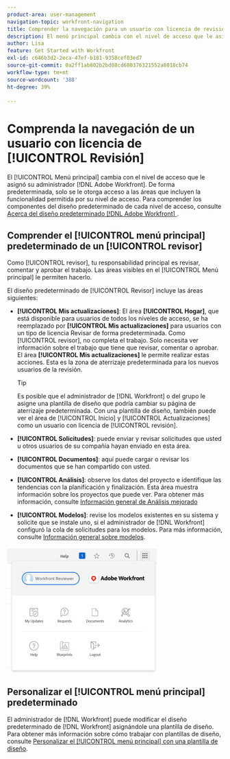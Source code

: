 ```yaml
---
product-area: user-management
navigation-topic: workfront-navigation
title: Comprender la navegación para un usuario con licencia de revisión
description: El menú principal cambia con el nivel de acceso que le asignó su administrador de  [!DNL Adobe Workfront] . De forma predeterminada, solo se le otorga acceso a las áreas que incluyen la funcionalidad permitida por su nivel de acceso.
author: Lisa
feature: Get Started with Workfront
exl-id: c646b3d2-2eca-47ef-b181-9358cef03ed7
source-git-commit: 0a2ff1ab802b2bd08cd680376321552a8018cb74
workflow-type: tm+mt
source-wordcount: '388'
ht-degree: 39%

---
```


# Comprenda la navegación de un usuario con licencia de [!UICONTROL Revisión]

El [!UICONTROL Menú principal] cambia con el nivel de acceso que le asignó su administrador [!DNL Adobe Workfront]. De forma predeterminada, solo se le otorga acceso a las áreas que incluyen la funcionalidad permitida por su nivel de acceso. Para comprender los componentes del diseño predeterminado de cada nivel de acceso, consulte [Acerca del diseño predeterminado [!DNL Adobe Workfront] ](../../../administration-and-setup/customize-workfront/use-layout-templates/about-the-default-wf-layout.md).

## Comprender el [!UICONTROL menú principal] predeterminado de un [!UICONTROL revisor]

Como [!UICONTROL revisor], tu responsabilidad principal es revisar, comentar y aprobar el trabajo. Las áreas visibles en el [!UICONTROL Menú principal] le permiten hacerlo.

El diseño predeterminado de [!UICONTROL Revisor] incluye las áreas siguientes:

* **[!UICONTROL Mis actualizaciones]**: El área **[!UICONTROL Hogar]**, que está disponible para usuarios de todos los niveles de acceso, se ha reemplazado por **[!UICONTROL Mis actualizaciones]** para usuarios con un tipo de licencia Revisar de forma predeterminada. Como [!UICONTROL revisor], no completa el trabajo. Solo necesita ver información sobre el trabajo que tiene que revisar, comentar o aprobar. El área **[!UICONTROL Mis actualizaciones]** le permite realizar estas acciones. Esta es la zona de aterrizaje predeterminada para los nuevos usuarios de la revisión.

  >[!TIP]
  >
  >Es posible que el administrador de [!DNL Workfront] o del grupo le asigne una plantilla de diseño que podría cambiar su página de aterrizaje predeterminada. Con una plantilla de diseño, también puede ver el área de [!UICONTROL Inicio] y [!UICONTROL Actualizaciones] como un usuario con licencia de [!UICONTROL revisión].

* **[!UICONTROL Solicitudes]**: puede enviar y revisar solicitudes que usted u otros usuarios de su compañía hayan enviado en esta área.
* **[!UICONTROL Documentos]**: aquí puede cargar o revisar los documentos que se han compartido con usted.
* **[!UICONTROL Análisis]**: observe los datos del proyecto e identifique las tendencias con la planificación y finalización. Esta área muestra información sobre los proyectos que puede ver. Para obtener más información, consulte [Información general de Análisis mejorado](../../../enhanced-analytics/enhanced-analytics-overview.md)

* **[!UICONTROL Modelos]**: revise los modelos existentes en su sistema y solicite que se instale uno, si el administrador de [!DNL Workfront] configuró la cola de solicitudes para los modelos. Para más información, consulte [Información general sobre modelos](../../../administration-and-setup/blueprints/blueprints-overview.md).


![Acceder a mis actualizaciones desde el menú principal](assets/access-my-updates-from-main-menu-reviewer-user-nwe-350x294.png)

## Personalizar el [!UICONTROL menú principal] predeterminado

El administrador de [!DNL Workfront] puede modificar el diseño predeterminado de [!DNL Workfront] asignándole una plantilla de diseño. Para obtener más información sobre cómo trabajar con plantillas de diseño, consulte [Personalizar el [!UICONTROL menú principal] con una plantilla de diseño](../../../administration-and-setup/customize-workfront/use-layout-templates/customize-main-menu.md).
